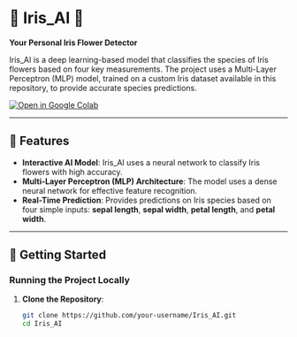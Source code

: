 # 🌸 Iris_AI 🌸  
**Your Personal Iris Flower Detector**

Iris_AI is a deep learning-based model that classifies the species of Iris flowers based on four key measurements. The project uses a Multi-Layer Perceptron (MLP) model, trained on a custom Iris dataset available in this repository, to provide accurate species predictions.

[![Open in Google Colab]([https://colab.research.google.com/assets/colab-badge.svg)](https://colab.research.google.com/drive/1CHcq6DC5NUhVxvUpSigtWySm0n8Kx1Dd?usp=sharing](https://colab.research.google.com/drive/1mi40HNfjmxckxSHrd9Zk7oBacwdxW65v?usp=sharing))

---

## 🌟 Features
- **Interactive AI Model**: Iris_AI uses a neural network to classify Iris flowers with high accuracy.
- **Multi-Layer Perceptron (MLP) Architecture**: The model uses a dense neural network for effective feature recognition.
- **Real-Time Prediction**: Provides predictions on Iris species based on four simple inputs: **sepal length**, **sepal width**, **petal length**, and **petal width**.

---

## 🚀 Getting Started

### Running the Project Locally
1. **Clone the Repository**:  
   ```bash
   git clone https://github.com/your-username/Iris_AI.git
   cd Iris_AI
